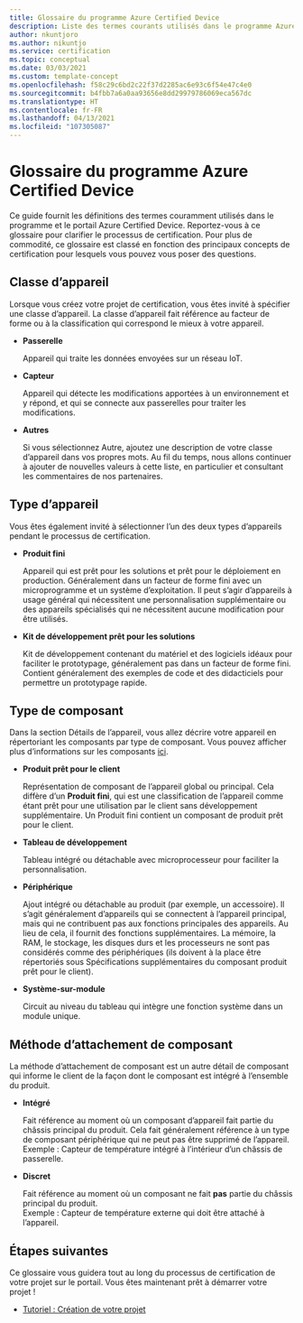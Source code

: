 ```yaml
---
title: Glossaire du programme Azure Certified Device
description: Liste des termes courants utilisés dans le programme Azure Certified Device
author: nkuntjoro
ms.author: nikuntjo
ms.service: certification
ms.topic: conceptual
ms.date: 03/03/2021
ms.custom: template-concept
ms.openlocfilehash: f58c29c6bd2c22f37d2285ac6e93c6f54e47c4e0
ms.sourcegitcommit: b4fbb7a6a0aa93656e8dd29979786069eca567dc
ms.translationtype: HT
ms.contentlocale: fr-FR
ms.lasthandoff: 04/13/2021
ms.locfileid: "107305087"
---
```

# <a name="azure-certified-device-program-glossary"></a>Glossaire du programme Azure Certified Device

Ce guide fournit les définitions des termes couramment utilisés dans le programme et le portail Azure Certified Device. Reportez-vous à ce glossaire pour clarifier le processus de certification. Pour plus de commodité, ce glossaire est classé en fonction des principaux concepts de certification pour lesquels vous pouvez vous poser des questions.

## <a name="device-class"></a>Classe d’appareil

Lorsque vous créez votre projet de certification, vous êtes invité à spécifier une classe d’appareil. La classe d’appareil fait référence au facteur de forme ou à la classification qui correspond le mieux à votre appareil.

- **Passerelle**

    Appareil qui traite les données envoyées sur un réseau IoT.

- **Capteur**

    Appareil qui détecte les modifications apportées à un environnement et y répond, et qui se connecte aux passerelles pour traiter les modifications.

- **Autres**

    Si vous sélectionnez Autre, ajoutez une description de votre classe d’appareil dans vos propres mots. Au fil du temps, nous allons continuer à ajouter de nouvelles valeurs à cette liste, en particulier et consultant les commentaires de nos partenaires.

## <a name="device-type"></a>Type d’appareil

Vous êtes également invité à sélectionner l’un des deux types d’appareils pendant le processus de certification.

- **Produit fini**

    Appareil qui est prêt pour les solutions et prêt pour le déploiement en production. Généralement dans un facteur de forme fini avec un microprogramme et un système d’exploitation. Il peut s’agir d’appareils à usage général qui nécessitent une personnalisation supplémentaire ou des appareils spécialisés qui ne nécessitent aucune modification pour être utilisés.
- **Kit de développement prêt pour les solutions**

    Kit de développement contenant du matériel et des logiciels idéaux pour faciliter le prototypage, généralement pas dans un facteur de forme fini. Contient généralement des exemples de code et des didacticiels pour permettre un prototypage rapide.

## <a name="component-type"></a>Type de composant

Dans la section Détails de l’appareil, vous allez décrire votre appareil en répertoriant les composants par type de composant. Vous pouvez afficher plus d’informations sur les composants [ici](./how-to-using-the-components-feature.md).

- **Produit prêt pour le client**

    Représentation de composant de l’appareil global ou principal. Cela diffère d’un **Produit fini**, qui est une classification de l’appareil comme étant prêt pour une utilisation par le client sans développement supplémentaire. Un Produit fini contient un composant de produit prêt pour le client.
- **Tableau de développement**

    Tableau intégré ou détachable avec microprocesseur pour faciliter la personnalisation.
- **Périphérique**

    Ajout intégré ou détachable au produit (par exemple, un accessoire). Il s’agit généralement d’appareils qui se connectent à l’appareil principal, mais qui ne contribuent pas aux fonctions principales des appareils. Au lieu de cela, il fournit des fonctions supplémentaires. La mémoire, la RAM, le stockage, les disques durs et les processeurs ne sont pas considérés comme des périphériques (ils doivent à la place être répertoriés sous Spécifications supplémentaires du composant produit prêt pour le client).
- **Système-sur-module**  

    Circuit au niveau du tableau qui intègre une fonction système dans un module unique.

## <a name="component-attachment-method"></a>Méthode d’attachement de composant

La méthode d’attachement de composant est un autre détail de composant qui informe le client de la façon dont le composant est intégré à l’ensemble du produit.

- **Intégré**
 
    Fait référence au moment où un composant d’appareil fait partie du châssis principal du produit. Cela fait généralement référence à un type de composant périphérique qui ne peut pas être supprimé de l’appareil.  
    Exemple : Capteur de température intégré à l’intérieur d’un châssis de passerelle.

- **Discret**

    Fait référence au moment où un composant ne fait **pas** partie du châssis principal du produit.  
    Exemple : Capteur de température externe qui doit être attaché à l’appareil.


## <a name="next-steps"></a>Étapes suivantes

Ce glossaire vous guidera tout au long du processus de certification de votre projet sur le portail. Vous êtes maintenant prêt à démarrer votre projet !
- [Tutoriel : Création de votre projet](./tutorial-01-creating-your-project.md)

